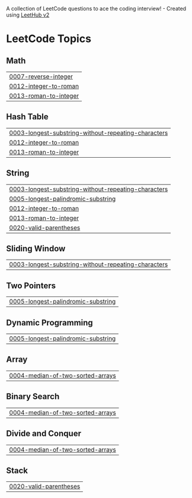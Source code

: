 A collection of LeetCode questions to ace the coding interview! - Created using [LeetHub v2](https://github.com/arunbhardwaj/LeetHub-2.0)
<!---LeetCode Topics Start-->
# LeetCode Topics
## Math
|  |
| ------- |
| [0007-reverse-integer](https://github.com/yvs-prasanna/LeetCode/tree/master/0007-reverse-integer) |
| [0012-integer-to-roman](https://github.com/yvs-prasanna/LeetCode/tree/master/0012-integer-to-roman) |
| [0013-roman-to-integer](https://github.com/yvs-prasanna/LeetCode/tree/master/0013-roman-to-integer) |
## Hash Table
|  |
| ------- |
| [0003-longest-substring-without-repeating-characters](https://github.com/yvs-prasanna/LeetCode/tree/master/0003-longest-substring-without-repeating-characters) |
| [0012-integer-to-roman](https://github.com/yvs-prasanna/LeetCode/tree/master/0012-integer-to-roman) |
| [0013-roman-to-integer](https://github.com/yvs-prasanna/LeetCode/tree/master/0013-roman-to-integer) |
## String
|  |
| ------- |
| [0003-longest-substring-without-repeating-characters](https://github.com/yvs-prasanna/LeetCode/tree/master/0003-longest-substring-without-repeating-characters) |
| [0005-longest-palindromic-substring](https://github.com/yvs-prasanna/LeetCode/tree/master/0005-longest-palindromic-substring) |
| [0012-integer-to-roman](https://github.com/yvs-prasanna/LeetCode/tree/master/0012-integer-to-roman) |
| [0013-roman-to-integer](https://github.com/yvs-prasanna/LeetCode/tree/master/0013-roman-to-integer) |
| [0020-valid-parentheses](https://github.com/yvs-prasanna/LeetCode/tree/master/0020-valid-parentheses) |
## Sliding Window
|  |
| ------- |
| [0003-longest-substring-without-repeating-characters](https://github.com/yvs-prasanna/LeetCode/tree/master/0003-longest-substring-without-repeating-characters) |
## Two Pointers
|  |
| ------- |
| [0005-longest-palindromic-substring](https://github.com/yvs-prasanna/LeetCode/tree/master/0005-longest-palindromic-substring) |
## Dynamic Programming
|  |
| ------- |
| [0005-longest-palindromic-substring](https://github.com/yvs-prasanna/LeetCode/tree/master/0005-longest-palindromic-substring) |
## Array
|  |
| ------- |
| [0004-median-of-two-sorted-arrays](https://github.com/yvs-prasanna/LeetCode/tree/master/0004-median-of-two-sorted-arrays) |
## Binary Search
|  |
| ------- |
| [0004-median-of-two-sorted-arrays](https://github.com/yvs-prasanna/LeetCode/tree/master/0004-median-of-two-sorted-arrays) |
## Divide and Conquer
|  |
| ------- |
| [0004-median-of-two-sorted-arrays](https://github.com/yvs-prasanna/LeetCode/tree/master/0004-median-of-two-sorted-arrays) |
## Stack
|  |
| ------- |
| [0020-valid-parentheses](https://github.com/yvs-prasanna/LeetCode/tree/master/0020-valid-parentheses) |
<!---LeetCode Topics End-->